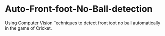 # Auto-Front-foot-No-Ball-detection
Using Computer Vision Techniques to detect front foot no ball automatically in the game of Cricket. 
